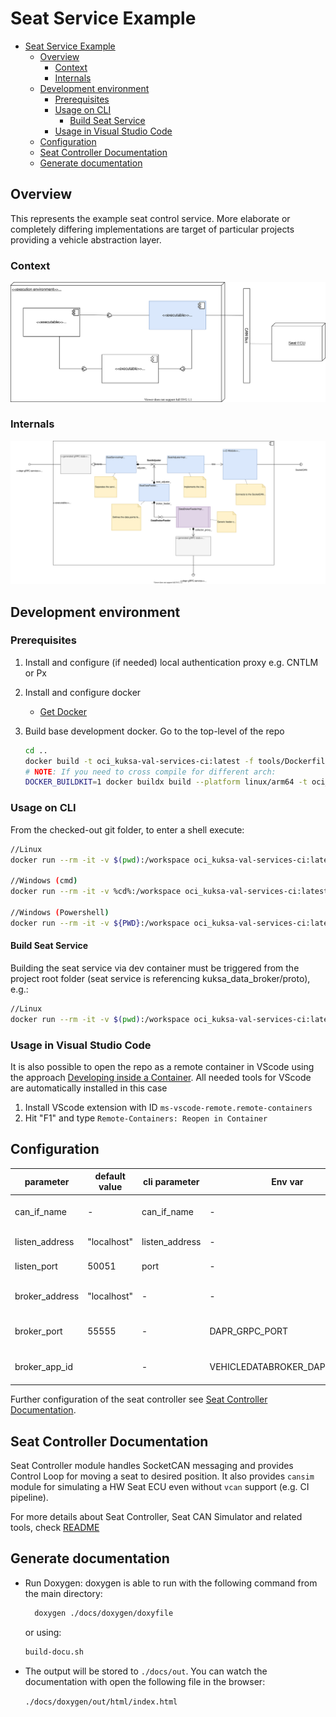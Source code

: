 # Seat Service Example

- [Seat Service Example](#seat-service-example)
  - [Overview](#overview)
    - [Context](#context)
    - [Internals](#internals)
  - [Development environment](#development-environment)
    - [Prerequisites](#prerequisites)
    - [Usage on CLI](#usage-on-cli)
      - [Build Seat Service](#build-seat-service)
    - [Usage in Visual Studio Code](#usage-in-visual-studio-code)
  - [Configuration](#configuration)
  - [Seat Controller Documentation](#seat-controller-documentation)
  - [Generate documentation](#generate-documentation)

## Overview

This represents the example seat control service. More elaborate or completely differing implementations are target of particular projects providing a vehicle abstraction layer.
### Context
![SeatService_context](docs/assets/SeatService_context.svg)

### Internals
![SeatService_internal](docs/assets/SeatService_internal.svg)

## Development environment

### Prerequisites

1. Install and configure (if needed) local authentication proxy e.g. CNTLM or Px
2. Install and configure docker
   - [Get Docker](https://docs.docker.com/get-docker/)
3. Build base development docker. Go to the top-level of the repo

   ``` bash
   cd ..
   docker build -t oci_kuksa-val-services-ci:latest -f tools/Dockerfile .
   # NOTE: If you need to cross compile for different arch:
   DOCKER_BUILDKIT=1 docker buildx build --platform linux/arm64 -t oci_kuksa-val-services-ci:arm64 -f tools/Dockerfile --load  .
   ```

### Usage on CLI

From the checked-out git folder, to enter a shell execute:

``` bash
//Linux
docker run --rm -it -v $(pwd):/workspace oci_kuksa-val-services-ci:latest <build-command>

//Windows (cmd)
docker run --rm -it -v %cd%:/workspace oci_kuksa-val-services-ci:latest <build-command>

//Windows (Powershell)
docker run --rm -it -v ${PWD}:/workspace oci_kuksa-val-services-ci:latest <build-command>
```

#### Build Seat Service

Building the seat service via dev container must be triggered from the project root folder (seat service is referencing kuksa_data_broker/proto), e.g.:

``` bash
//Linux
docker run --rm -it -v $(pwd):/workspace oci_kuksa-val-services-ci:latest /bin/bash -c "cd seat_service; ./build-debug.sh"
```

### Usage in Visual Studio Code

It is also possible to open the repo as a remote container in VScode using the approach [Developing inside a Container](https://code.visualstudio.com/docs/remote/containers). All needed tools for VScode are automatically installed in this case

1. Install VScode extension with ID  ```ms-vscode-remote.remote-containers```
2. Hit "F1" and type ``Remote-Containers: Reopen in Container``

## Configuration

| parameter      | default value | cli parameter  | Env var                       | description                     |
|----------------|---------------|----------------|-------------------------------|---------------------------------|
| can_if_name    | -             | can_if_name    | -                             | Use socketCAN device            |
| listen_address | "localhost"   | listen_address | -                             | Listen for rpc calls            |
| listen_port    | 50051         | port           | -                             | Listen for rpc calls            |
| broker_address | "localhost"   | -              | -                             | Connect to data broker instance |
| broker_port    | 55555         | -              | DAPR_GRPC_PORT                | Connect to data broker instance |
| broker_app_id  | <deactivated> | -              | VEHICLEDATABROKER_DAPR_APP_ID | Connect to data broker instance |

Further configuration of the seat controller see [Seat Controller Documentation](#seat-controller-documentation).

## Seat Controller Documentation

Seat Controller module handles SocketCAN messaging and provides Control Loop for moving a seat to desired position.
It also provides `cansim` module for simulating a HW Seat ECU even without `vcan` support (e.g. CI pipeline).

For more details about Seat Controller, Seat CAN Simulator and related tools,
check [README](./src/lib/seat_adjuster/seat_controller/README.md)

## Generate documentation

- Run Doxygen:
  doxygen is able to run with the following command from the main directory:

  ``` bash
    doxygen ./docs/doxygen/doxyfile
  ```

  or using:

    ``` bash
    build-docu.sh
  ```

- The output will be stored to ``./docs/out``. You can watch the documentation with open the following file in the browser:

  ``./docs/doxygen/out/html/index.html``
